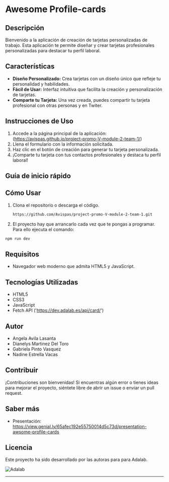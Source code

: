 # Awesome Profile-cards

## Descripción

Bienvenido a la aplicación de creación de tarjetas personalizadas de trabajo. Esta aplicación te permite diseñar y crear tarjetas profesionales personalizadas para destacar tu perfil laboral.

## Características

- **Diseño Personalizado:** Crea tarjetas con un diseño único que refleje tu personalidad y habilidades.
- **Fácil de Usar:** Interfaz intuitiva que facilita la creación y personalización de tarjetas.
- **Comparte tu Tarjeta:** Una vez creada, puedes compartir tu tarjeta profesional con otras personas y en Twiter.

## Instrucciones de Uso

1. Accede a la página principal de la aplicación: (https://avispas.github.io/project-promo-V-module-2-team-1/)
2. Llena el formulario con la información solicitada.
3. Haz clic en el botón de creación para generar tu tarjeta personalizada.
4. ¡Comparte tu tarjeta con tus contactos profesionales y destaca tu perfil laboral!

## Guía de inicio rápido

## Cómo Usar

1. Clona el repositorio o descarga el código.

   ```bash
   https://github.com/Avispas/project-promo-V-module-2-team-1.git
   ```

2. El proyecto hay que arrancarlo cada vez que te pongas a programar. Para ello ejecuta el comando:

```bash
npm run dev
```

## Requisitos

- Navegador web moderno que admita HTML5 y JavaScript.

## Tecnologías Utilizadas

- HTML5
- CSS3
- JavaScript
- Fetch API ('https://dev.adalab.es/api/card/')

## Autor

- Angela Avila Lasanta
- Dianelys Martinez Del Toro
- Gabriela Pinto Vasquez
- Nadine Estrella Vacas

## Contribuir

¡Contribuciones son bienvenidas! Si encuentras algún error o tienes ideas para mejorar el proyecto, siéntete libre de abrir un issue o enviar un pull request.

## Saber más

- Presentación: https://view.genial.ly/65afec192e55750014d5c73d/presentation-awsome-profile-cards 


## Licencia

Este proyecto ha sido desarrollado por las autoras para para Adalab.

![Adalab](https://beta.adalab.es/resources/images/adalab-logo-155x61-bg-white.png)

---
